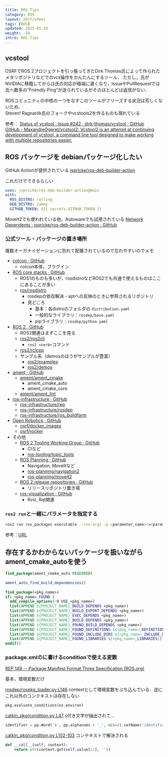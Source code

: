 ```yaml
---
title: ROS Tips
category: ROS
layout: 2017/sheet
tags: [ROS]
updated: 2023-01-28
weight: -10
intro: ROS Tips
---
```


## vcstool

OSRFでROS 2プロジェクトを引っ張ってきたDirk Thomas氏によって作られたメタリポジトリなどでのvcs操作をかんたんにするツール．
ただし，氏がNVIDIAに移籍してからは氏の対応が極端に遅くなり，IssueやPullRequestでは氏へ数多の”Friendly Ping”が送られているがそのほとんどは返信がない．  

ROSコミュニティの中核の一つをなすこのツールがフリーズする状況は芳しくないため，  
Steven! Ragnarök氏のフォークやvcstools2を作るものも現れている  

参考：
[Status of vcstool · Issue #242 · dirk-thomas/vcstool · GitHub](https://github.com/dirk-thomas/vcstool/issues/242)  
[GitHub - MaxandreOgeret/vcstool2: Vcstool2 is an attempt at continuing development of vcstool, a command line tool designed to make working with multiple repositories easier.](https://github.com/MaxandreOgeret/vcstool2/)  

## ROS パッケージを debianパッケージ化したい

GitHub Actionが提供されている
[jspricke/ros-deb-builder-action](https://github.com/jspricke/ros-deb-builder-action)

これだけでできるらしい

```yaml
uses: jspricke/ros-deb-builder-action@main
with:
  ROS_DISTRO: rolling
  DEB_DISTRO: jammy
  GITHUB_TOKEN: ${{ secrets.GITHUB_TOKEN }}
```

MoveIt2でも使われている他，Autowareでも試用されている
[Network Dependents · jspricke/ros-deb-builder-action · GitHub](https://github.com/jspricke/ros-deb-builder-action/network/dependents)

### 公式ツール・パッケージの置き場所

複数オーガナイゼーションに別れて配置されているので忘れやすいのでメモ

- [colcon · GitHub](https://github.com/colcon)  
	- colcon本体，プラグイン  
- [ROS core stacks · GitHub](https://github.com/ros)  
	- ROS1のものも多いが，rosdistroなどROS2でも共通で使えるものはここにあることが多い  
	- [ros/rosdistro](https://github.com/ros/rosdistro)  
		- rosdepの依存解決・aptへの反映のときに参照されるリポジトリ  
		- 見どころ  
			- 基本：各distroのフォルダの `distribution.yaml`  
			- 一般的なライブラリ：`rosdep/base.yaml`  
			- pipライブラリ：`rosdep/python.yaml`  
- [ROS 2 · GitHub](https://github.com/ros2)  
	- ROS2関連はまずここを見る  
	- [ros2/ros2cli](https://github.com/ros2/ros2cli)  
		- `ros2 <verb>`コマンド  
	- [ros2/rclcpp](https://github.com/ros2/rclcpp)  
	- サンプル系（demosのほうがサンプルが豊富）  
		- [ros2/examples](https://github.com/ros2/examples)  
		- [ros2/demos](https://github.com/ros2/demos)  
- [ament · GitHub](https://github.com/ament)  
	- [ament/ament\_cmake](https://github.com/ament/ament_cmake)  
		- ament_cmake_auto  
		- ament_cmake_core  
	- [ament/ament\_lint](https://github.com/ament/ament_lint)  
- [ros-infrastructure · GitHub](https://github.com/ros-infrastructure)  
	- [ros-infrastructure/rep](https://github.com/ros-infrastructure/rep)  
	- [ros-infrastructure/rosdep](https://github.com/ros-infrastructure/rosdep)  
	- [ros-infrastructure/ros\_buildfarm](https://github.com/ros-infrastructure/ros_buildfarm)  
- [Open Robotics · GitHub](https://github.com/osrf)  
	- [osrf/docker\_images](https://github.com/osrf/docker_images)  
	- [osrf/rocker](https://github.com/osrf/rocker)  
- その他  
	- [ROS 2 Tooling Working Group · GitHub](https://github.com/ros-tooling)  
		- CIなど  
		- [ros-tooling/topic\_tools](https://github.com/ros-tooling/topic_tools)  
	- [ROS Planning · GitHub](https://github.com/ros-planning)  
		- Navigation, MoveItなど  
		- [ros-planning/navigation2](https://github.com/ros-planning/navigation2)  
		- [ros-planning/moveit2](https://github.com/ros-planning/moveit2)  
	- [ROS 2 release repositories · GitHub](https://github.com/ros2-gbp)  
		- リリースリポジトリ置き場  
	- [ros-visualization · GitHub](https://github.com/ros-visualization)  
		- Rviz, Rqt関連 

### `ros2 run`と一緒にパラメータを指定する

```bash
ros2 run ros_packages executable --ros-args -p <parameter_name>:=<parameter_value>
```

参考：[URL](https://docs.ros.org/en/galactic/How-To-Guides/Node-arguments.html#setting-parameters-directly-from-the-command-line)

## 存在するかわからないパッケージを扱いながらament_cmake_autoを使う

```CMake
find_package(ament_cmake_auto REQUIRED)  
  
ament_auto_find_build_dependencies()  
  
find_package(<pkg_name>)  
if( <pkg_name>_FOUND )  
  add_compile_options(-D USE_<pkg_name>)  
  list(APPEND ${PROJECT_NAME}_BUILD_DEPENDS <pkg_name>)  
  list(APPEND ${PROJECT_NAME}_BUILD_EXPORT_DEPENDS <pkg_name>)  
  list(APPEND ${PROJECT_NAME}_EXEC_DEPENDS <pkg_name>)  
  list(APPEND ${PROJECT_NAME}_BUILD_DEPENDS <pkg_name>)  
  list(APPEND ${PROJECT_NAME}_FOUND_BUILD_DEPENDS <pkg_name>)  
  list(APPEND ${PROJECT_NAME}_FOUND_DEFINITIONS ${<pkg_name>_DEFINITIONS})  
  list(APPEND ${PROJECT_NAME}_FOUND_INCLUDE_DIRS ${<pkg_name>_INCLUDE_DIRS})  
  list(APPEND ${PROJECT_NAME}_FOUND_LIBRARIES ${<pkg_name>_LIBRARIES})  
endif()
```

### package.xmlの<depend>に書けるconditionで使える変数

[REP 149 -- Package Manifest Format Three Specification (ROS.org)](https://www.ros.org/reps/rep-0149.html#build-depend-multiple:~:text=condition%3D%22CONDITION_EXPRESSION%22,1%22%3Eroscpp%3C/depend%3E)

基本，環境変数だけ

[rosdep/rospkg_loader.py L146](https://github.com/ros-infrastructure/rosdep/blob/master/src/rosdep2/rospkg_loader.py#L146)
contextとして環境変数をぶち込んでいる．逆にこれ以外のコンテキストは存在しない

```python
pkg.evaluate_conditions(os.environ)
```
  
[catkin\_pkg/condition.py L47](https://github.com/ros-infrastructure/catkin_pkg/blob/master/src/catkin_pkg/condition.py#L47)
`$`付き文字が抽出されて...
  
```python
identifier = pp.Word('$', pp.alphanums + '_', min=2).setName('identifier')
```
  
[catkin\_pkg/condition.py L102-103](https://github.com/ros-infrastructure/catkin_pkg/blob/master/src/catkin_pkg/condition.py#L102-L103)
コンテキストで解決される

```python
def __call__(self, context):
	return str(context.get(self.value[1:], ''))
```